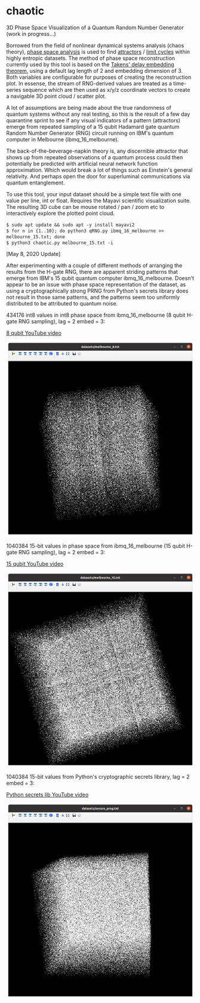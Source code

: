 # chaotic
3D Phase Space Visualization of a Quantum Random Number Generator (work in progress...)

Borrowed from the field of nonlinear dynamical systems analysis (chaos theory), [phase space analysis](https://en.wikipedia.org/wiki/Phase_space) is used to find [attractors](https://en.wikipedia.org/wiki/Attractor) / [limit cycles](https://en.wikipedia.org/wiki/Limit_cycle) within highly entropic datasets. The method of phase space reconstruction currently used by this tool is based on the [Takens' delay embedding theorem](https://en.wikipedia.org/wiki/Takens%27s_theorem), using a default lag length of 2 and embedding dimension of 3. Both variables are configurable for purposes of creating the reconstruction plot. In essense, the stream of RNG-derived values are treated as a time-series sequence which are then used as x/y/z coordinate vectors to create a navigable 3D point cloud / scatter plot.

A lot of assumptions are being made about the true randomness of quantum systems without any real testing, so this is the result of a few day quarantine sprint to see if any visual indicators of a pattern (attractors) emerge from repeated sampling of a 15 qubit Hadamard gate quantum Random Number Generator (RNG) circuit running on IBM's quantum computer in Melbourne (ibmq_16_melbourne).

The back-of-the-beverage-napkin theory is, any discernible attractor that shows up from repeated observations of a quantum process could then potentially be predicted with artificial neural network function approximation. Which would break a lot of things such as Einstein's general relativity. And perhaps open the door for superluminal communications via quantum entanglement.

To use this tool, your input dataset should be a simple text file with one value per line, int or float. Requires the Mayavi scientific visualization suite. The resulting 3D cube can be mouse rotated / pan / zoom etc to interactively explore the plotted point cloud.

```
$ sudo apt update && sudo apt -y install mayavi2
$ for n in {1..10}; do python3 qRNG.py ibmq_16_melbourne >> melbourne_15.txt; done
$ python3 chaotic.py melbourne_15.txt -i
```

[May 8, 2020 Update]

After experimenting with a couple of different methods of arranging the results from the H-gate RNG, there are apparent striding patterns that emerge from IBM's 15 qubit quantum computer ibmq_16_melbourne. Doesn't appear to be an issue with phase space representation of the dataset, as using a cryptographically strong PRNG from Python's secrets library does not result in those same patterns, and the patterns seem too uniformly distributed to be attributed to quantum noise.

434176 int8 values in int8 phase space from ibmq_16_melbourne (8 qubit H-gate RNG sampling), lag = 2 embed = 3:

[8 qubit YouTube video](https://www.youtube.com/watch?v=1KPga9otnwk&list=PLmvtGH47UObJrzqodX92Ts8d4WSn-R4kX)

![ibmq_16_melbourne 8-bit screenshot](https://github.com/GregoryVPerry/chaotic/raw/master/melbourne_8bit.png "chaotic: 8-bit dataset from ibmq_16_melbourne")

1040384 15-bit values in phase space from ibmq_16_melbourne (15 qubit H-gate RNG sampling), lag = 2 embed = 3:

[15 qubit YouTube video](https://youtu.be/1OsUbYGdL-A&list=PLmvtGH47UObJrzqodX92Ts8d4WSn-R4kX)

![ibmq_16_melbourne 15-bit screenshot](https://github.com/GregoryVPerry/chaotic/raw/master/melbourne_15bit.png "chaotic: 15-bit dataset from ibmq_16_melbourne")

1040384 15-bit values from Python's cryptographic secrets library, lag = 2 embed = 3:

[Python secrets lib YouTube video](https://youtu.be/_Voj_SLVN40&list=PLmvtGH47UObJrzqodX92Ts8d4WSn-R4kX)

![python secrets library 15-bit screenshot](https://github.com/GregoryVPerry/chaotic/raw/master/python_secrets_prng_15bit.png "chaotic: 15-bit dataset from python secrets library")
